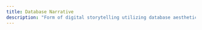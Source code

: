 ```yaml
---
title: Database Narrative
description: "Form of digital storytelling utilizing database aesthetics by structuring the narrative as a database"
---
```

